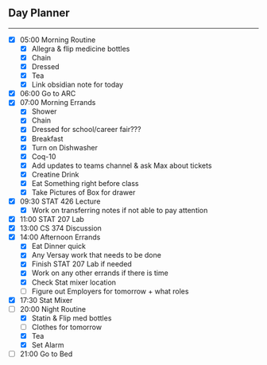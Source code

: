 ## Day Planner
---
- [x] 05:00 Morning Routine
	- [x] Allegra & flip medicine bottles
	- [x] Chain
	- [x] Dressed
	- [x] Tea
	- [x] Link obsidian note for today
- [x] 06:00 Go to ARC
- [x] 07:00 Morning Errands
	- [x] Shower
	- [x] Chain
	- [x] Dressed for school/career fair???
	- [x] Breakfast 
	- [x] Turn on Dishwasher
	- [x] Coq-10
	- [x] Add updates to teams channel & ask Max about tickets
	- [x] Creatine Drink
	- [x] Eat Something right before class
	- [x] Take Pictures of Box for drawer
- [x] 09:30 STAT 426 Lecture
	- [x] Work on transferring notes if not able to pay attention
- [x] 11:00 STAT 207 Lab
- [x] 13:00 CS 374 Discussion
- [x] 14:00 Afternoon Errands
	- [x] Eat Dinner quick 
	- [x] Any Versay work that needs to be done
	- [x] Finish STAT 207 Lab if needed
	- [x] Work on any other errands if there is time
	- [x] Check Stat mixer location
	- [ ] Figure out Employers for tomorrow + what roles
- [x] 17:30 Stat Mixer
- [ ] 20:00 Night Routine
	- [x] Statin & Flip med bottles
	- [ ] Clothes for tomorrow
	- [x] Tea
	- [x] Set Alarm
- [ ] 21:00 Go to Bed